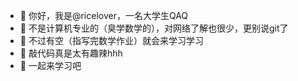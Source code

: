 - 👋 你好，我是@ricelover，一名大学生QAQ
- 👀 不是计算机专业的（臭学数学的），对网络了解也很少，更别说git了
- 🌱 不过有空（指写完数学作业）就会来学习学习
- 💞️ 敲代码真是太有趣辣hhh
- 🥸 一起来学习吧

<!---
ricelover/ricelover is a ✨ special ✨ repository because its `README.md` (this file) appears on your GitHub profile.
You can click the Preview link to take a look at your changes.
--->
